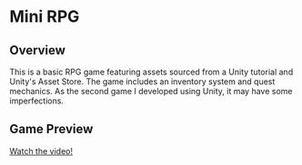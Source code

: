 # Mini RPG

## Overview

This is a basic RPG game featuring assets sourced from a Unity tutorial and Unity's Asset Store. The game includes an inventory system and quest mechanics. As the second game I developed using Unity, it may have some imperfections.
## Game Preview

[Watch the video!](https://drive.google.com/file/d/1KPGisLk5HRdBLkhFaQHoGUVIIrTBdkHN/view?usp=sharing)
